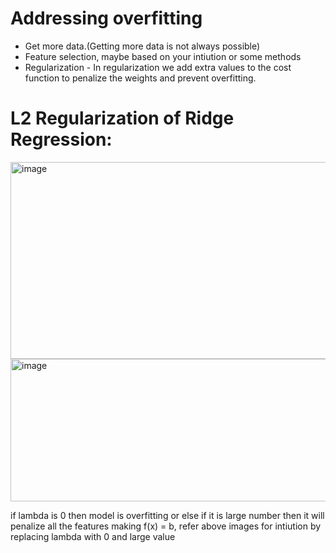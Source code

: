 # Addressing overfitting

- Get more data.(Getting more data is not always possible)
- Feature selection, maybe based on your intiution or some methods
- Regularization -  In regularization we add extra values to the cost function to penalize the weights and prevent overfitting.


# L2 Regularization of Ridge Regression:

<img width="1033" height="315" alt="image" src="https://github.com/user-attachments/assets/44892091-8706-4d51-8097-4430a83fbb25" />

<img width="811" height="228" alt="image" src="https://github.com/user-attachments/assets/e9375785-00bf-4416-9c82-49005a5d5cdb" />


if lambda is 0 then model is overfitting or else if it is large number then it will penalize all the features making f(x) = b, refer above images for intiution by replacing lambda with 0 and large value
